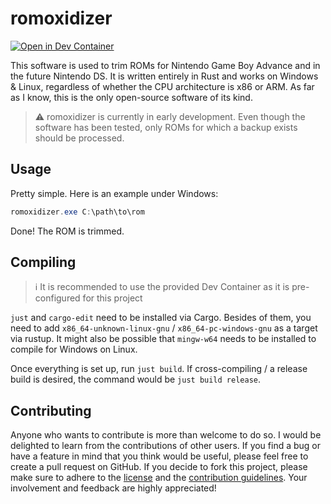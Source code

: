 # romoxidizer

[![Open in Dev Container](https://img.shields.io/badge/Open%20in%20Dev%20Container-blue?style=flat&logo=docker&logoColor=%23fff)](https://vscode.dev/redirect?url=vscode://ms-vscode-remote.remote-containers/cloneInVolume?url=https://github.com/nandolawson/romoxidizer)

This software is used to trim ROMs for Nintendo Game Boy Advance and in the future Nintendo DS. It is written entirely in Rust and works on Windows & Linux, regardless of whether the CPU architecture is x86 or ARM. As far as I know, this is the only open-source software of its kind.

> ⚠ romoxidizer is currently in early development. Even though the software has been tested, only ROMs for which a backup exists should be processed.

## Usage

Pretty simple. Here is an example under Windows:

```powershell
romoxidizer.exe C:\path\to\rom
```

Done! The ROM is trimmed.

## Compiling

> ℹ It is recommended to use the provided Dev Container as it is pre-configured for this project

`just` and `cargo-edit` need to be installed via Cargo. Besides of them, you need to add `x86_64-unknown-linux-gnu` / `x86_64-pc-windows-gnu` as a target via rustup. It might also be possible that `mingw-w64` needs to be installed to compile for Windows on Linux.

Once everything is set up, run `just build`. If cross-compiling / a release build is desired, the command would be `just build release`.

## Contributing

Anyone who wants to contribute is more than welcome to do so. I would be delighted to learn from the contributions of other users. If you find a bug or have a feature in mind that you think would be useful, please feel free to create a pull request on GitHub.
If you decide to fork this project, please make sure to adhere to the [license](https://github.com/nandolawson/romoxidizer/blob/master/LICENSE) and the [contribution guidelines](https://github.com/nandolawson/romoxidizer/blob/master/CONTRIBUTING.md). Your involvement and feedback are highly appreciated!

